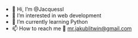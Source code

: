 - 👋 Hi, I’m @Jacquessl
- 👀 I’m interested in web development
- 🌱 I’m currently learning Python
- 📫 How to reach me 📩 mr.jakublitwin@gmail.com
